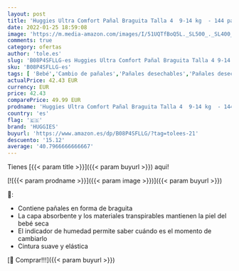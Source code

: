 ```yaml
---
layout: post
title: 'Huggies Ultra Comfort Pañal Braguita Talla 4  9-14 kg  - 144 pañales braguita'
date: 2022-01-25 18:59:08
image: 'https://m.media-amazon.com/images/I/51UQTfBoQ5L._SL500_._SL400_.jpg'
comments: true
category: ofertas
author: 'tole.es'
slug: 'B08P4SFLLG-es Huggies Ultra Comfort Pañal Braguita Talla 4 9-14 kg - 144...'
sku: 'B08P4SFLLG-es'
tags: [ 'Bebé','Cambio de pañales','Pañales desechables','Pañales desechables para bebés','Pañales para bebé','huggies','pañal','pañales', ]
actualPrice: 42.43 EUR
currency: EUR
price: 42.43
comparePrice: 49.99 EUR
prodname: 'Huggies Ultra Comfort Pañal Braguita Talla 4  9-14 kg  - 144 pañales braguita'
country: 'es'
flag: '🇪🇸'
brand: 'HUGGIES'
buyurl: 'https://www.amazon.es/dp/B08P4SFLLG/?tag=tolees-21'
descuento: '15.12'
average: '40.7966666666667'
---
```


Tienes [{{< param title >}}]({{< param buyurl >}}) aqui!

[![{{< param prodname >}}]({{< param image >}})]({{< param buyurl >}})

🔎:

- Contiene pañales en forma de braguita
- La capa absorbente y los materiales transpirables mantienen la piel del bebé seca
- El indicador de humedad permite saber cuándo es el momento de cambiarlo
- Cintura suave y elástica

[🛒 Comprar!!!]({{< param buyurl >}})
